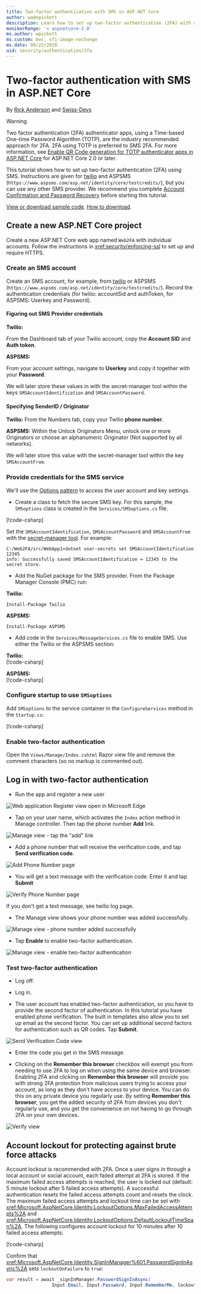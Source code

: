 ```yaml
---
title: Two-factor authentication with SMS in ASP.NET Core
author: wadepickett
description: Learn how to set up two-factor authentication (2FA) with an ASP.NET Core app.
monikerRange: '< aspnetcore-2.0'
ms.author: wpickett
ms.custom: mvc, sfi-image-nochange
ms.date: 09/22/2018
uid: security/authentication/2fa
---
```

# Two-factor authentication with SMS in ASP.NET Core

By [Rick Anderson](https://twitter.com/RickAndMSFT) and [Swiss-Devs](https://github.com/Swiss-Devs)

>[!WARNING]
> Two factor authentication (2FA) authenticator apps, using a Time-based One-time Password Algorithm (TOTP), are the industry recommended approach for 2FA. 2FA using TOTP is preferred to SMS 2FA. For more information, see [Enable QR Code generation for TOTP authenticator apps in ASP.NET Core](xref:security/authentication/identity-enable-qrcodes) for ASP.NET Core 2.0 or later.

This tutorial shows how to set up two-factor authentication (2FA) using SMS. Instructions are given for [twilio](https://www.twilio.com/) and ASPSMS (`https://www.aspsms.com/asp.net/identity/core/testcredits/`), but you can use any other SMS provider. We recommend you complete [Account Confirmation and Password Recovery](xref:security/authentication/accconfirm) before starting this tutorial.

[View or download sample code](https://github.com/dotnet/AspNetCore.Docs/tree/main/aspnetcore/security/authentication/2fa/sample/Web2FA). [How to download](xref:index#how-to-download-a-sample).

## Create a new ASP.NET Core project

Create a new ASP.NET Core web app named `Web2FA` with individual accounts. Follow the instructions in <xref:security/enforcing-ssl> to set up and require HTTPS.

### Create an SMS account

Create an SMS account, for example, from [twilio](https://www.twilio.com/) or ASPSMS (`https://www.aspsms.com/asp.net/identity/core/testcredits/`). Record the authentication credentials (for twilio: accountSid and authToken, for ASPSMS: Userkey and Password).

#### Figuring out SMS Provider credentials

**Twilio:**

From the Dashboard tab of your Twilio account, copy the **Account SID** and **Auth token**.

**ASPSMS:**

From your account settings, navigate to **Userkey** and copy it together with your **Password**.

We will later store these values in with the secret-manager tool within the keys `SMSAccountIdentification` and `SMSAccountPassword`.

#### Specifying SenderID / Originator

**Twilio:**
From the Numbers tab, copy your Twilio **phone number**.

**ASPSMS:**
Within the Unlock Originators Menu, unlock one or more Originators or choose an alphanumeric Originator (Not supported by all networks).

We will later store this value with the secret-manager tool within the key `SMSAccountFrom`.

### Provide credentials for the SMS service

We'll use the [Options pattern](xref:fundamentals/configuration/options) to access the user account and key settings.

* Create a class to fetch the secure SMS key. For this sample, the `SMSoptions` class is created in the `Services/SMSoptions.cs` file.

[!code-csharp[](2fa/sample/Web2FA/Services/SMSoptions.cs)]

Set the `SMSAccountIdentification`, `SMSAccountPassword` and `SMSAccountFrom` with the [secret-manager tool](xref:security/app-secrets). For example:

```none
C:/Web2FA/src/WebApp1>dotnet user-secrets set SMSAccountIdentification 12345
info: Successfully saved SMSAccountIdentification = 12345 to the secret store.
```

* Add the NuGet package for the SMS provider. From the Package Manager Console (PMC) run:

**Twilio:**

`Install-Package Twilio`

**ASPSMS:**

`Install-Package ASPSMS`

* Add code in the `Services/MessageServices.cs` file to enable SMS. Use either the Twilio or the ASPSMS section:

**Twilio:**  
[!code-csharp[](2fa/sample/Web2FA/Services/MessageServices_twilio.cs)]

**ASPSMS:**  
[!code-csharp[](2fa/sample/Web2FA/Services/MessageServices_ASPSMS.cs)]

### Configure startup to use `SMSoptions`

Add `SMSoptions` to the service container in the `ConfigureServices` method in the `Startup.cs`:

[!code-csharp[](2fa/sample/Web2FA/Startup.cs?name=snippet1&highlight=4)]

### Enable two-factor authentication

Open the `Views/Manage/Index.cshtml` Razor view file and remove the comment characters (so no markup is commented out).

## Log in with two-factor authentication

* Run the app and register a new user

![Web application Register view open in Microsoft Edge](2fa/_static/login2fa1.png)

* Tap on your user name, which activates the `Index` action method in Manage controller. Then tap the phone number **Add** link.

![Manage view - tap the "add" link](2fa/_static/login2fa2.png)

* Add a phone number that will receive the verification code, and tap **Send verification code**.

![Add Phone Number page](2fa/_static/login2fa3.png)

* You will get a text message with the verification code. Enter it and tap **Submit**

![Verify Phone Number page](2fa/_static/login2fa4.png)

If you don't get a text message, see twilio log page.

* The Manage view shows your phone number was added successfully.

![Manage view - phone number added successfully](2fa/_static/login2fa5.png)

* Tap **Enable** to enable two-factor authentication.

![Manage view - enable two-factor authentication](2fa/_static/login2fa6.png)

### Test two-factor authentication

* Log off.

* Log in.

* The user account has enabled two-factor authentication, so you have to provide the second factor of authentication. In this tutorial you have enabled phone verification. The built in templates also allow you to set up email as the second factor. You can set up additional second factors for authentication such as QR codes. Tap **Submit**.

![Send Verification Code view](2fa/_static/login2fa7.png)

* Enter the code you get in the SMS message.

* Clicking on the **Remember this browser** checkbox will exempt you from needing to use 2FA to log on when using the same device and browser. Enabling 2FA and clicking on **Remember this browser** will provide you with strong 2FA protection from malicious users trying to access your account, as long as they don't have access to your device. You can do this on any private device you regularly use. By setting  **Remember this browser**, you get the added security of 2FA from devices you don't regularly use, and you get the convenience on not having to go through 2FA on your own devices.

![Verify view](2fa/_static/login2fa8.png)

## Account lockout for protecting against brute force attacks

Account lockout is recommended with 2FA. Once a user signs in through a local account or social account, each failed attempt at 2FA is stored. If the maximum failed access attempts is reached, the user is locked out (default: 5 minute lockout after 5 failed access attempts). A successful authentication resets the failed access attempts count and resets the clock. The maximum failed access attempts and lockout time can be set with <xref:Microsoft.AspNetCore.Identity.LockoutOptions.MaxFailedAccessAttempts%2A> and <xref:Microsoft.AspNetCore.Identity.LockoutOptions.DefaultLockoutTimeSpan%2A>. The following configures account lockout for 10 minutes after 10 failed access attempts:

[!code-csharp[](2fa/sample/Web2FA/Startup.cs?name=snippet2&highlight=13-17)]

Confirm that <xref:Microsoft.AspNetCore.Identity.SignInManager%601.PasswordSignInAsync%2A> sets `lockoutOnFailure` to `true`:

```csharp
var result = await _signInManager.PasswordSignInAsync(
                 Input.Email, Input.Password, Input.RememberMe, lockoutOnFailure: true);
```
